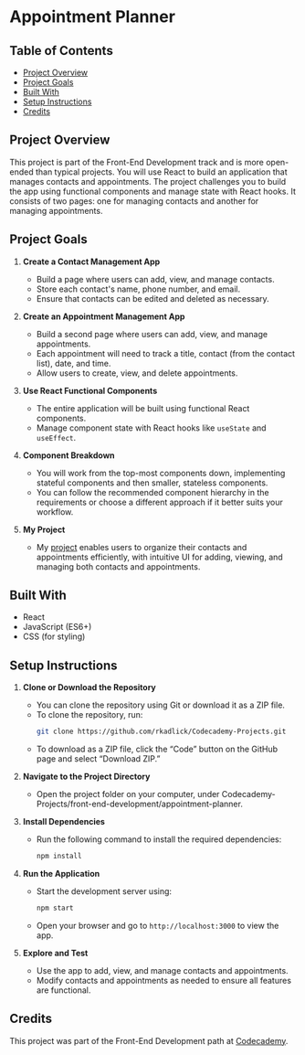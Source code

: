 # Appointment Planner

## Table of Contents
* [Project Overview](#project-overview)
* [Project Goals](#project-goals)
* [Built With](#built-with)
* [Setup Instructions](#setup-instructions)
* [Credits](#credits)

## Project Overview

This project is part of the Front-End Development track and is more open-ended than typical projects. You will use React to build an application that manages contacts and appointments. The project challenges you to build the app using functional components and manage state with React hooks. It consists of two pages: one for managing contacts and another for managing appointments.

## Project Goals

1. **Create a Contact Management App**
   * Build a page where users can add, view, and manage contacts.
   * Store each contact's name, phone number, and email.
   * Ensure that contacts can be edited and deleted as necessary.

2. **Create an Appointment Management App**
   * Build a second page where users can add, view, and manage appointments.
   * Each appointment will need to track a title, contact (from the contact list), date, and time.
   * Allow users to create, view, and delete appointments.

3. **Use React Functional Components**
   * The entire application will be built using functional React components.
   * Manage component state with React hooks like `useState` and `useEffect`.

4. **Component Breakdown**
   * You will work from the top-most components down, implementing stateful components and then smaller, stateless components.
   * You can follow the recommended component hierarchy in the requirements or choose a different approach if it better suits your workflow.

5. **My Project**
   * My [project](https://github.com/rkadlick/Codecademy-Projects/tree/main/front-end-development/appointment-planner) enables users to organize their contacts and appointments efficiently, with intuitive UI for adding, viewing, and managing both contacts and appointments.

## Built With
* React
* JavaScript (ES6+)
* CSS (for styling)

## Setup Instructions

1. **Clone or Download the Repository**
   * You can clone the repository using Git or download it as a ZIP file.
   * To clone the repository, run:
     ```bash
     git clone https://github.com/rkadlick/Codecademy-Projects.git
     ```
   * To download as a ZIP file, click the “Code” button on the GitHub page and select “Download ZIP.”

2. **Navigate to the Project Directory**
   * Open the project folder on your computer, under Codecademy-Projects/front-end-development/appointment-planner.

3. **Install Dependencies**
   * Run the following command to install the required dependencies:
     ```bash
     npm install
     ```

4. **Run the Application**
   * Start the development server using:
     ```bash
     npm start
     ```
   * Open your browser and go to `http://localhost:3000` to view the app.

5. **Explore and Test**
   * Use the app to add, view, and manage contacts and appointments.
   * Modify contacts and appointments as needed to ensure all features are functional.

## Credits
This project was part of the Front-End Development path at [Codecademy](https://www.codecademy.com).
